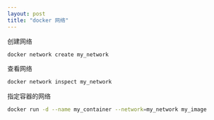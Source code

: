 ```yaml
---
layout: post
title: "docker 网络"
---
```


创建网络

```bash
docker network create my_network
```

查看网络

```bash
docker network inspect my_network
```

指定容器的网络

```bash
docker run -d --name my_container --network=my_network my_image
```